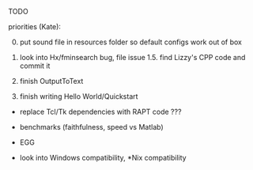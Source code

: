 TODO

priorities (Kate):

0. put sound file in resources folder so default configs work out of box
1. look into Hx/fminsearch bug, file issue
1.5. find Lizzy's CPP code and commit it

2. finish OutputToText
3. finish writing Hello World/Quickstart
* replace Tcl/Tk dependencies with RAPT code ???

* benchmarks (faithfulness, speed vs Matlab)
* EGG
* look into Windows compatibility, *Nix compatibility


